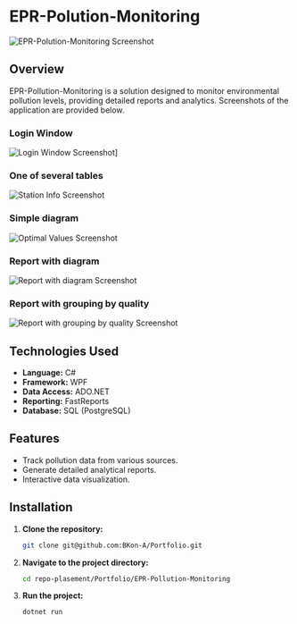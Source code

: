 # EPR-Polution-Monitoring

![EPR-Polution-Monitoring Screenshot](../Images/epr-pollution-monitoring.png)

## Overview

EPR-Pollution-Monitoring is a solution designed to monitor environmental pollution levels, providing detailed reports and analytics. Screenshots of the application are provided below.

### Login Window
![Login Window Screenshot](../Images/epr-pollution-monitoring-auth-window.png)]

### One of several tables
![Station Info Screenshot](../Images/epr-pollution-monitoring-station-info.png)

### Simple diagram
![Optimal Values Screenshot](../Images/epr-pollution-monitoring-optimal-values.png)

### Report with diagram
![Report with diagram Screenshot](../Images/epr-pollution-monitoring-dangerous-particles.png)

### Report with grouping by quality
![Report with grouping by quality Screenshot](../Images/epr-pollution-monitoring-num-of-experiments.png)

## Technologies Used

- **Language:** C#
- **Framework:** WPF
- **Data Access:** ADO.NET
- **Reporting:** FastReports
- **Database:** SQL (PostgreSQL)

## Features

- Track pollution data from various sources.
- Generate detailed analytical reports.
- Interactive data visualization.

## Installation

1. **Clone the repository:**

   ```bash
   git clone git@github.com:BKon-A/Portfolio.git
   ```

2. **Navigate to the project directory:**

   ```bash
   cd repo-plasement/Portfolio/EPR-Pollution-Monitoring
   ```

3. **Run the project:**

   ```bash
   dotnet run
   ```
